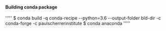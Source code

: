 
#### Building conda package

'''''
$ conda build -q conda-recipe --python=3.6 --output-folder bld-dir -c conda-forge -c paulscherrerinstitute
$ conda anaconda 
''''' 
